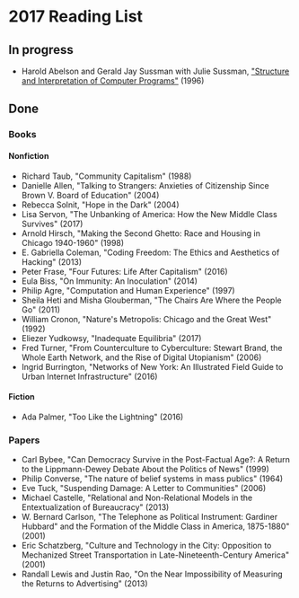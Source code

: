 # 2017 Reading List

## In progress

- Harold Abelson and Gerald Jay Sussman with Julie Sussman, ["Structure and
  Interpretation of Computer Programs"](https://mitpress.mit.edu/sicp/full-text/book/book.html)
  (1996)

## Done

### Books

#### Nonfiction

- Richard Taub, "Community Capitalism" (1988)
- Danielle Allen, "Talking to Strangers: Anxieties of Citizenship Since Brown V. Board of Education" (2004)
- Rebecca Solnit, "Hope in the Dark" (2004)
- Lisa Servon, "The Unbanking of America: How the New Middle Class Survives" (2017) 
- Arnold Hirsch, "Making the Second Ghetto: Race and Housing in Chicago 1940-1960" (1998)
- E. Gabriella Coleman, "Coding Freedom: The Ethics and Aesthetics of Hacking" (2013)
- Peter Frase, "Four Futures: Life After Capitalism" (2016)
- Eula Biss, "On Immunity: An Inoculation" (2014)
- Philip Agre, "Computation and Human Experience" (1997)
- Sheila Heti and Misha Glouberman, "The Chairs Are Where the People Go" (2011)
- William Cronon, "Nature's Metropolis: Chicago and the Great West" (1992)
- Eliezer Yudkowsy, "Inadequate Equilibria" (2017)
- Fred Turner, "From Counterculture to Cyberculture: Stewart Brand, the Whole Earth Network,
  and the Rise of Digital Utopianism" (2006)
- Ingrid Burrington, "Networks of New York: An Illustrated Field Guide to Urban
  Internet Infrastructure" (2016)

#### Fiction

- Ada Palmer, "Too Like the Lightning" (2016)

### Papers

- Carl Bybee, "Can Democracy Survive in the Post-Factual Age?: A Return to the Lippmann-Dewey Debate About the Politics of News" (1999)
- Philip Converse, "The nature of belief systems in mass publics" (1964)
- Eve Tuck, "Suspending Damage: A Letter to Communities" (2006)
- Michael Castelle, "Relational and Non-Relational Models in the Entextualization of Bureaucracy" (2013)
- W. Bernard Carlson, "The Telephone as Political Instrument: Gardiner Hubbard"
  and the Formation of the Middle Class in America, 1875-1880" (2001)
- Eric Schatzberg, "Culture and Technology in the City: Opposition to
  Mechanized Street Transportation in Late-Nineteenth-Century America" (2001)
- Randall Lewis and Justin Rao, "On the Near Impossibility of Measuring the
  Returns to Advertising" (2013)
